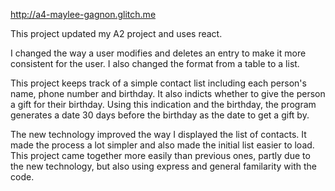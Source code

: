 http://a4-maylee-gagnon.glitch.me

This project updated my A2 project and uses react. 

I changed the way a user modifies and deletes an entry to make it more consistent for the user. I also changed the format from a table to a list. 

This project keeps track of a simple contact list including each person's name, phone number and birthday. It also indicts whether to give the person a gift for their birthday. Using this indication and the birthday, the program generates a date 30 days before the birthday as the date to get a gift by.

The new technology improved the way I displayed the list of contacts. It made the process a lot simpler and also made the initial list easier to load. This project came together more easily than previous ones, partly due to the new technology, but also using express and general familarity with the code. 

